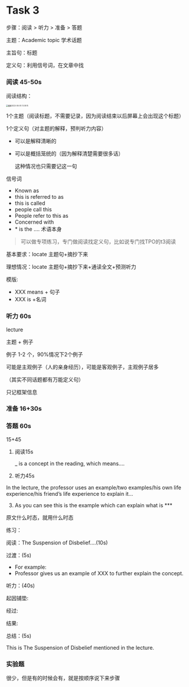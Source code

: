 # Task 3

步骤：阅读 > 听力 > 准备 > 答题

主题：Academic topic 学术话题

主旨句：标题

定义句：利用信号词，在文章中找

### 阅读 45-50s

阅读结构：

<img src="https://cdn.jsdelivr.net/gh/davidliuk/images@master/blog/%E6%88%AA%E5%B1%8F2023-06-05%2013.09.15.png" alt="截屏2023-06-05 13.09.15" style="zoom: 33%;" />



1个主题（阅读标题，不需要记录，因为阅读结束以后屏幕上会出现这个标题）

1个定义句（对主题的解释，预判听力内容）

- 可以是解释清晰的

- 可以是概括笼统的（因为解释清楚需要很多话）

  这种情况也只需要记这一句

信号词

- Known as
- this is referred to as
- this is called
- people call this
- People refer to this as
- Concerned with
- \* is the .... 术语本身

> 可以做专项练习，专门做阅读找定义句，比如说专门找TPO的t3阅读

基本要求：locate 主题句+摘抄下来

理想情况：locate 主题句+摘抄下来+通读全文+预测听力 

模版:

- XXX means + 句子 
- XXX is +名词

### 听力 60s

lecture

主题 + 例子

例子 1-2 个，90%情况下2个例子

可能是主观例子（人的亲身经历），可能是客观例子，主观例子居多

（其实不同话题都有万能定义句）

只记框架信息

### 准备 16+30s



### 答题 60s

15+45

1. 阅读15s

   _ is a concept in the reading, which means.…

2. 听力45s

  In the lecture, the professor uses an example/two examples/his own life experience/his friend’s life experience to explain it...

3. As you can see this is the example which can explain what is ***

原文什么时态，就用什么时态



练习：

阅读：The Suspension of Disbelief....(10s) 

过渡：(5s)

- For example:
- Professor gives us an example of XXX to further explain the concept. 

听力：(40s)

起因铺垫:

经过:

结果:

总结：(5s)

This is The Suspension of Disbelief mentioned in the lecture.



### 实验题

很少，但是有的时候会有，就是按顺序说下来步骤
